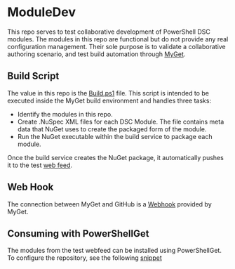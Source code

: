 # ModuleDev
This repo serves to test collaborative development of PowerShell DSC modules.  The modules in this repo are functional but do not provide any real configuration management.  Their sole purpose is to validate a collaborative authoring scenario, and test build automation through [MyGet](http://MyGet.org).

## Build Script ##
The value in this repo is the [Build.ps1](https://github.com/mgreenegit/ModuleDev/blob/master/Build.ps1) file.  This script is intended to be executed inside the MyGet build environment and handles three tasks:

* Identify the modules in this repo.
* Create .NuSpec XML files for each DSC Module.  The file contains meta data that NuGet uses to create the packaged form of the module.
* Run the NuGet executable within the build service to package each module.

Once the build service creates the NuGet package, it automatically pushes it to the test [web feed](https://www.myget.org/F/greenenuget/Packages).

## Web Hook ##
The connection between MyGet and GitHub is a [Webhook](http://docs.myget.org/docs/reference/webhooks) provided by MyGet.

## Consuming with PowerShellGet ##
The modules from the test webfeed can be installed using PowerShellGet.  To configure the repository, see the following [snippet](https://gist.github.com/mgreenegit/6f2a80eacb045505648e)
<script src="https://gist.github.com/mgreenegit/6f2a80eacb045505648e.js"></script>

